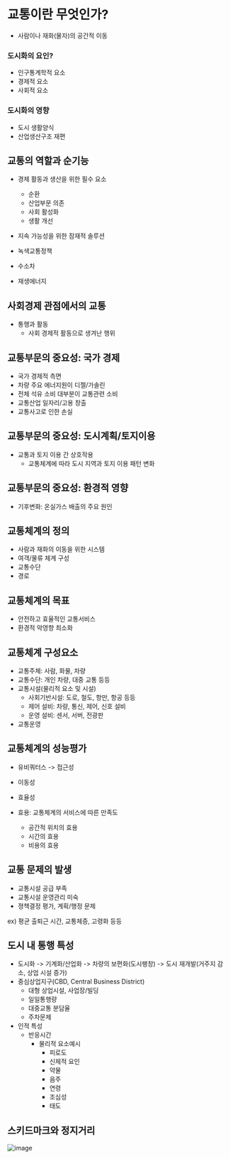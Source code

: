 # 교통이란 무엇인가?

- 사람이나 재화(물자)의 공간적 이동

### 도시화의 요인?

- 인구통계학적 요소
- 경제적 요소
- 사회적 요소

### 도시화의 영향

- 도시 생활양식
- 산업생산구조 재편

## 교통의 역할과 순기능

- 경제 활동과 생산을 위한 필수 요소
  * 순환
  * 산업부문 의존
  * 사회 활성화
  * 생활 개선

- 지속 가능성을 위한 잠재적 솔루션

- 녹색교통정책
- 수소차
- 재생에너지

## 사회경제 관점에서의 교통

- 통행과 활동
  * 사회 경제적 활동으로 생겨난 행위
 
## 교통부문의 중요성: 국가 경제

- 국가 경제적 측면
- 차량 주요 에너지원이 디젤/가솔린
- 전체 석유 소비 대부분이 교통관련 소비
- 교통산업 일자리/고용 창출
- 교통사고로 인한 손실

## 교통부문의 중요성: 도시계획/토지이용

- 교통과 토지 이용 간 상호작용
  * 교통체계에 따라 도시 지역과 토지 이용 패턴 변화

## 교통부문의 중요성: 환경적 영향

- 기후변화: 온실가스 배출의 주요 원인

## 교통체계의 정의

- 사람과 재화의 이동을 위한 시스템
- 여객/물류 체계 구성
- 교통수단
- 경로

## 교통체계의 목표

- 안전하고 효율적인 교통서비스
- 환경적 악영향 최소화

## 교통체계 구성요소

- 교통주체: 사람, 화물, 차량
- 교통수단: 개인 차량, 대중 교통 등등
- 교통시설(물리적 요소 및 시설)
  * 사회기반시설: 도로, 철도, 항만, 항공 등등
  * 제어 설비: 차량, 통신, 제어, 신호 설비
  * 운영 설비: 센서, 서버, 전광판
- 교통운영

## 교통체계의 성능평가

- 유비쿼터스 -> 접근성
- 이동성
- 효율성

- 효용: 교통체계의 서비스에 따른 만족도
  * 공간적 위치의 효용
  * 시간의 효용
  * 비용의 효용

## 교통 문제의 발생

- 교통시설 공급 부족
- 교통시설 운영관리 미숙
- 졍책결정 평가, 계획/행정 문제

ex) 평균 출퇴근 시간, 교통체증, 고령화 등등

## 도시 내 통행 특성

- 도시화 -> 기계화/산업화 -> 차량의 보편화(도시팽창) -> 도시 재개발(거주지 감소, 상업 시설 증가)
- 중심상업지구(CBD, Central Business District)
  * 대형 상업시설, 사업장/빌딩
  * 일일통행량
  * 대중교통 분담율
  * 주차문제
- 인적 특성
  * 반응시간
    * 물리적 요소예시
      * 피로도
      * 신체적 요인
      * 약물
      * 음주
      * 연령
      * 조심성
      * 태도

## 스키드마크와 정지거리

![image](https://github.com/Jaeboong/Study/assets/158824294/9081aa00-fbb3-4ba7-b19f-3144f130aaa5)






